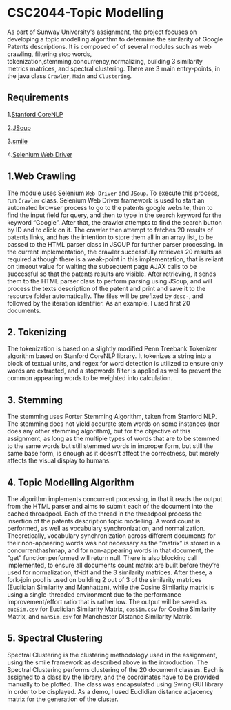 # CSC2044-Topic Modelling
As part of Sunway University's assignment, the project focuses on developing a 
topic modelling algorithm to determine the similarity of Google Patents descriptions.
It is composed of of several modules such as web crawling, filtering stop words, tokenization,stemming,concurrency,normalizing,
building 3 similarity metrics matrices, and spectral clustering. 
There are 3 main entry-points, in the java class `Crawler`, `Main` and `Clustering`.

## Requirements
1.[Stanford CoreNLP](https://stanfordnlp.github.io/CoreNLP/)

2.[JSoup](https://jsoup.org/)

3.[smile](https://github.com/haifengl/smile/)

4.[Selenium Web Driver](https://github.com/SeleniumHQ/selenium)

## 1.Web Crawling
The module uses Selenium `Web Driver` and `JSoup`.
To execute this process, run `Crawler` class.
Selenium Web Driver framework is used to start an automated browser process to go to the
patents google website, then to find the input field for query, and then to type in the search
keyword for the keyword “Google”. After that, the crawler attempts to find the search button
by ID and to click on it.
The crawler then attempt to fetches 20 results of patents links, and has the intention to store
them all in an array list, to be passed to the HTML parser class in JSOUP for further parser
processing.
In the current implementation, the crawler successfully retrieves 20 results as required
although there is a weak-point in this implementation, that is reliant on timeout value for
waiting the subsequent page AJAX calls to be successful so that the patents results are
visible.
After retrieving, it sends them to the HTML parser class to perform parsing using JSoup, and
will process the texts description of the patent and print and save it to the resource folder
automatically.
The files will be prefixed by `desc-`, and followed by the iteration identifier.
As an example, I used first 20 documents.


## 2. Tokenizing
The tokenization is based on a slightly modified Penn Treebank Tokenizer algorithm based on Stanford CoreNLP library.
It tokenizes a string into a block of textual units, and regex for word detection is utilized to ensure only words
are extracted, and a stopwords filter is applied as well to prevent the common appearing words to be weighted into calculation.

## 3. Stemming
The stemming uses Porter Stemming Algorithm, taken from Stanford NLP.
The stemming does not yield accurate stem words on some instances (nor does any other
stemming algorithm), but for the objective of this assignment, as long as the multiple types of
words that are to be stemmed to the same words but still stemmed words in improper form,
but still the same base form, is enough as it doesn’t affect the correctness, but merely affects
the visual display to humans.


## 4. Topic Modelling Algorithm
The algorithm implements concurrent processing, in that it reads the output from the HTML
parser and aims to submit each of the document into the cached threadpool.
Each of the thread in the threadpool process the insertion of the patents description topic
modelling. A word count is performed, as well as vocabulary synchronization, and
normalization. Theoretically, vocabulary synchronization across different documents for their
non-appearing words was not necessary as the “matrix” is stored in a concurrenthashmap,
and for non-appearing words in that document, the “get” function performed will return null.
There is also blocking call implemented, to ensure all documents count matrix are built
before they’re used for normalization, tf-idf and the 3 similarity matrices.
After these, a fork-join pool is used on building 2 out of 3 of the similarity matrices (Euclidian
Similarity and Manhattan), while the Cosine Similarity matrix is using a single-threaded
environment due to the performance improvement/effort ratio that is rather low.
The output will be saved as `eucSim.csv` for Euclidian Similarity Matrix, `cosSim.csv` for Cosine Similarity Matrix,
and `manSim.csv` for Manchester Distance Similarity Matrix.

## 5. Spectral Clustering
Spectral Clustering is the clustering methodology used in the assignment, using the smile
framework as described above in the introduction.
The Spectral Clustering performs clustering of the 20 document classes.
Each is assigned to a class by the library, and the coordinates have to be provided manually
to be plotted. The class was encapsulated using Swing GUI library in order to be
displayed.
As a demo, I used Euclidian distance adjacency matrix for the generation of the cluster.